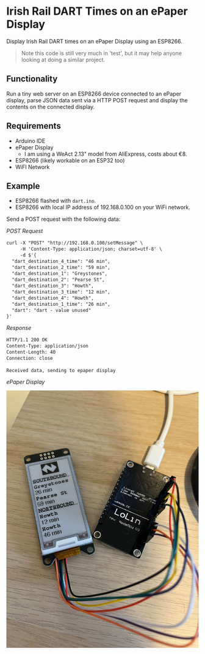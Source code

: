 # Irish Rail DART Times on an ePaper Display
Display Irish Rail DART times on an ePaper Display using an ESP8266.

> Note this code is still very much in 'test', but it may help anyone looking at doing a similar project.

## Functionality

Run a tiny web server on an ESP8266 device connected to an ePaper display, parse JSON data sent via a HTTP POST request and display the contents on the connected display.

## Requirements

- Arduino IDE
- ePaper Display
  - I am using a WeAct 2.13" model from AliExpress, costs about €8.
- ESP8266 (likely workable on an ESP32 too)
- WiFI Network

## Example

- ESP8266 flashed with `dart.ino`.
- ESP8266 with local IP address of 192.168.0.100 on your WiFi network.

Send a POST request with the following data:

*POST Request*
```
curl -X "POST" "http://192.168.0.100/setMessage" \
     -H 'Content-Type: application/json; charset=utf-8' \
     -d $'{
  "dart_destination_4_time": "46 min",
  "dart_destination_2_time": "59 min",
  "dart_destination_1": "Greystones",
  "dart_destination_2": "Pearse St",
  "dart_destination_3": "Howth",
  "dart_destination_3_time": "12 min",
  "dart_destination_4": "Howth",
  "dart_destination_1_time": "26 min",
  "dart": "dart - value unused"
}'
```

*Response*

```
HTTP/1.1 200 OK
Content-Type: application/json
Content-Length: 40
Connection: close

Received data, sending to epaper display
```

*ePaper Display*

![WeAct 2.13 inch ePaper display with Irish Rail DART times displayed, controlled by a LoLin ESP7266 device.](epaper-dart.jpg)